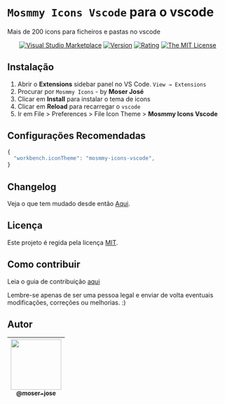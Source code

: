 # `Mosmmy Icons Vscode` para  o vscode

Mais de 200 icons para ficheiros e pastas no vscode

 <div align="center">

[![Visual Studio Marketplace](https://vsmarketplacebadge.apphb.com/installs/moserjose.mosmmy-theme.svg)](https://marketplace.visualstudio.com/items?itemName=moserjose.mosmmy-icons-vscode)
[![Version](https://vsmarketplacebadge.apphb.com/version-short/moserjose.mosmmy-theme.svg)](https://marketplace.visualstudio.com/items?itemName=moserjose.mosmmy-icons-vscode)
[![Rating](https://vsmarketplacebadge.apphb.com/rating-short/moserjose.mosmmy-theme.svg)](https://marketplace.visualstudio.com/items?itemName=moserjose.mosmmy-icons-vscode)
[![The MIT License](https://img.shields.io/badge/license-MIT-blue.svg)](http://opensource.org/licenses/MIT)

</div>

## Instalação

1. Abrir o **Extensions** sidebar panel no VS Code. `View → Extensions`
2. Procurar por `Mosmmy Icons` - by **Moser José**
3. Clicar em **Install** para instalar o tema de icons
4. Clicar em **Reload** para recarregar o `vscode`
5. Ir em File > Preferences > File Icon Theme > **Mosmmy Icons Vscode**

## Configurações Recomendadas

```js
{
  "workbench.iconTheme": "mosmmy-icons-vscode",
}
```
## Changelog

Veja o que tem mudado desde então [Aqui](/CHANGELOG.md).

## Licença

Este projeto é regida pela licença [MIT](/LICENSE.md).


## Como contribuir

Leia o guia de contribuição [aqui](/CONTRIBUTING.md)

Lembre-se apenas de ser uma pessoa legal e enviar de volta eventuais modificações, correções ou melhorias. :)

## Autor

| [<img src="https://avatars0.githubusercontent.com/u/8234620?" width="115"><br><sub>@moser-jose</sub>](https://github.com/moser-jose) |
| :---: |
